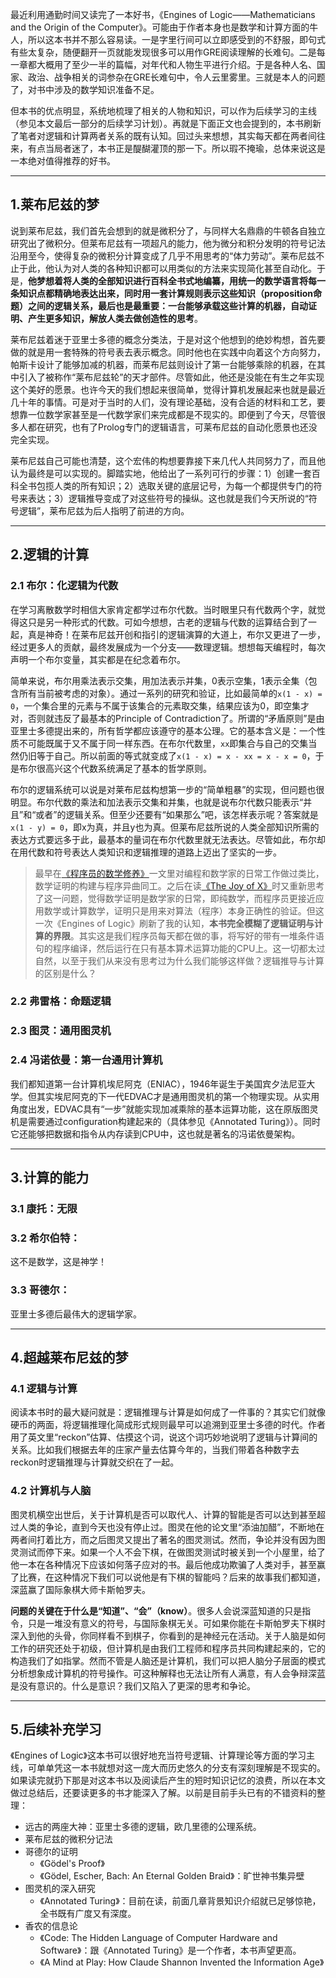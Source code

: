 最近利用通勤时间又读完了一本好书，《Engines of Logic——Mathematicians and the Origin of the Computer》。可能由于作者本身也是数学和计算方面的牛人，所以这本书并不那么容易读。一是字里行间可以立即感受到的不舒服，即句式有些太复杂，随便翻开一页就能发现很多可以用作GRE阅读理解的长难句。二是每一章都大概用了至少一半的篇幅，对年代和人物生平进行介绍。于是各种人名、国家、政治、战争相关的词参杂在GRE长难句中，令人云里雾里。三就是本人的问题了，对书中涉及的数学知识准备不足。

但本书的优点明显，系统地梳理了相关的人物和知识，可以作为后续学习的主线（参见本文最后一部分的后续学习计划）。再就是下面正文也会提到的，本书刷新了笔者对逻辑和计算两者关系的既有认知。回过头来想想，其实每天都在两者间往来，有点当局者迷了，本书正是醍醐灌顶的那一下。所以瑕不掩瑜，总体来说这是一本绝对值得推荐的好书。

---

## 1.莱布尼兹的梦

说到莱布尼兹，我们首先会想到的就是微积分了，与同样大名鼎鼎的牛顿各自独立研究出了微积分。但莱布尼兹有一项超凡的能力，他为微分和积分发明的符号记法沿用至今，使得复杂的微积分计算变成了几乎不用思考的“体力劳动”。莱布尼兹不止于此，他认为对人类的各种知识都可以用类似的方法来实现简化甚至自动化。于是，**他梦想着将人类的全部知识进行百科全书式地编纂，用统一的数学语言将每一条知识点都精确地表达出来，同时用一套计算规则表示这些知识（proposition命题）之间的逻辑关系，最后也是最重要：一台能够承载这些计算的机器，自动证明、产生更多知识，解放人类去做创造性的思考**。

莱布尼兹着迷于亚里士多德的概念分类法，于是对这个他想到的绝妙构想，首先要做的就是用一套特殊的符号表去表示概念。同时他也在实践中向着这个方向努力，帕斯卡设计了能够加减的机器，而莱布尼兹则设计了第一台能够乘除的机器，在其中引入了被称作“莱布尼兹轮”的天才部件。尽管如此，他还是没能在有生之年实现这个美好的愿景。也许今天的我们想起来很简单，觉得计算机发展起来也就是最近几十年的事情。可是对于当时的人们，没有理论基础，没有合适的材料和工艺，要想靠一位数学家甚至是一代数学家们来完成都是不现实的。即便到了今天，尽管很多人都在研究，也有了Prolog专门的逻辑语言，可莱布尼兹的自动化愿景也还没完全实现。

莱布尼兹自己可能也清楚，这个宏伟的构想要靠接下来几代人共同努力了，而且他认为最终是可以实现的。脚踏实地，他给出了一系列可行的步骤：1）创建一套百科全书包揽人类的所有知识；2）选取关键的底层记号，为每一个都提供专门的符号来表达；3）逻辑推导变成了对这些符号的操纵。这也就是我们今天所说的“符号逻辑”，莱布尼兹为后人指明了前进的方向。

---

## 2.逻辑的计算

### 2.1 布尔：化逻辑为代数

在学习离散数学时相信大家肯定都学过布尔代数。当时眼里只有代数两个字，就觉得这只是另一种形式的代数。可如今想想，古老的逻辑与代数的运算结合到了一起，真是神奇！在莱布尼兹开创和指引的逻辑演算的大道上，布尔又更进了一步，经过更多人的贡献，最终发展成为一个分支——数理逻辑。想想每天编程时，每次声明一个布尔变量，其实都是在纪念着布尔。

简单来说，布尔用乘法表示交集，用加法表示并集，0表示空集，1表示全集（包含所有当前被考虑的对象）。通过一系列的研究和验证，比如最简单的`x(1 - x) = 0`，一个集合里的元素与不属于该集合的元素取交集，结果应该为0，即空集才对，否则就违反了最基本的Principle of Contradiction了。所谓的“矛盾原则”是由亚里士多德提出来的，所有哲学都应该遵守的基本公理。它的基本含义是：一个性质不可能既属于又不属于同一样东西。在布尔代数里，`xx`即集合与自己的交集当然仍旧等于自己。所以前面的等式就变成了`x(1 - x) = x - xx = x - x = 0`，于是布尔很高兴这个代数系统满足了基本的哲学原则。

布尔的逻辑系统可以说是对莱布尼兹构想第一步的“简单粗暴”的实现，但问题也很明显。布尔代数的乘法和加法表示交集和并集，也就是说布尔代数只能表示“并且”和“或者”的逻辑关系。但至少还要有“如果那么”吧，该怎样表示呢？答案就是`x(1 - y) = 0`，即x为真，并且y也为真。但莱布尼兹所说的人类全部知识所需的表达方式要远多于此，最基本的量词在布尔代数里就无法表达。尽管如此，布尔却在用代数和符号表达人类知识和逻辑推理的道路上迈出了坚实的一步。

> 最早在[《程序员的数学修养》](https://blog.csdn.net/dc_726/article/details/80638187)一文里对编程和数学家的日常工作做过类比，数学证明的构建与程序异曲同工。之后在读[《The Joy of X》](https://blog.csdn.net/dc_726/article/details/80553901)时又重新思考了这一问题，觉得数学证明是数学家的日常，即纯数学，而程序员更接近应用数学或计算数学，证明只是用来对算法（程序）本身正确性的验证。但这一次《Engines of Logic》刷新了我的认知，**本书完全模糊了逻辑证明与计算的界限**。其实这是我们程序员每天都在做的事，将写好的带有一堆条件语句的程序编译，然后运行在只有基本算术运算功能的CPU上。这一切都太过自然，以至于我们从来没有思考过为什么我们能够这样做？逻辑推导与计算的区别是什么？

### 2.2 弗雷格：命题逻辑





### 2.3 图灵：通用图灵机



### 2.4 冯诺依曼：第一台通用计算机

我们都知道第一台计算机埃尼阿克（ENIAC），1946年诞生于美国宾夕法尼亚大学。但其实埃尼阿克的下一代EDVAC才是通用图灵机的第一个物理实现。从实用角度出发，EDVAC具有“一步”就能实现加减乘除的基本运算功能，这在原版图灵机是需要通过configuration构建起来的（具体参见《Annotated Turing》）。同时它还能够把数据和指令从内存读到CPU中，这也就是著名的冯诺依曼架构。

---

## 3.计算的能力



### 3.1 康托：无限





### 3.2 希尔伯特：



这不是数学，这是神学！



### 3.3 哥德尔：



亚里士多德后最伟大的逻辑学家。



---

## 4.超越莱布尼兹的梦

### 4.1 逻辑与计算

阅读本书时的最大疑问就是：逻辑推理与计算是如何成了一件事的？其实它们就像硬币的两面，将逻辑推理化简成形式规则最早可以追溯到亚里士多德的时代。作者用了英文里“reckon”估算、估摸这个词，说这个词巧妙地说明了逻辑与计算间的关系。比如我们根据去年的庄家产量去估算今年的，当我们带着各种数字去reckon时逻辑推理与计算就交织在了一起。

### 4.2 计算机与人脑

图灵机横空出世后，关于计算机是否可以取代人、计算的智能是否可以达到甚至超过人类的争论，直到今天也没有停止过。图灵在他的论文里“添油加醋”，不断地在两者间打着比方，而之后图灵又提出了著名的图灵测试。然而，争论并没有因为图灵测试而停下来。如果一个人不会下棋，在做图灵测试时被关到一个小屋里，给了他一本在各种情况下应该如何落子应对的书。最后他成功欺骗了人类对手，甚至赢了比赛，在这种情况下我们可以说他是有下棋的智能吗？后来的故事我们都知道，深蓝赢了国际象棋大师卡斯帕罗夫。

**问题的关键在于什么是“知道”、“会”（know）**。很多人会说深蓝知道的只是指令，只是一堆没有意义的符号，与国际象棋无关。可如果你能在卡斯帕罗夫下棋时深入到他的头骨，你同样看不到棋子，你看到的是神经元在活动。关于人脑是如何工作的研究还处于初级，但计算机是由我们工程师和程序员共同构建起来的，它的构造我们了如指掌。然而不管是人脑还是计算机，我们可以把人脑分子层面的模式分析想象成计算机的符号操作。可这种解释也无法让所有人满意，有人会争辩深蓝是没有意识的。什么是意识？我们又陷入了更深的思考和争论。

---

## 5.后续补充学习

《Engines of Logic》这本书可以很好地充当符号逻辑、计算理论等方面的学习主线，可单单凭这一本书就想对这一庞大而历史悠久的分支有深刻理解是不现实的。如果读完就扔下那是对这本书以及阅读后产生的短时知识记忆的浪费，所以在本文做过总结后，还要读更多的书才能深入了解。以前是目前手头已有的不错资料的整理：

+ 远古的两座大神：亚里士多德的逻辑，欧几里德的公理系统。
+ 莱布尼兹的微积分记法
+ 哥德尔的证明
  + 《Gödel's Proof》
  + 《Gödel, Escher, Bach: An Eternal Golden Braid》：旷世神书集异壁
+ 图灵机的深入研究
  + 《Annotated Turing》：目前在读，前面几章背景知识介绍就已足够惊艳，全书既有广度又有深度。
+ 香农的信息论
  + 《Code: The Hidden Language of Computer Hardware and Software》：跟《Annotated Turing》是一个作者，本书声望更高。
  + 《A Mind at Play: How Claude Shannon Invented the Information Age》



